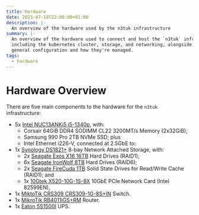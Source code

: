 ```yaml
---
title: Hardware
date: 2023-07-18T22:00:00+01:00
description: |-
  An overview of the hardware used by the n3tuk infrastructure
summary: |-
  An overview of the hardware used to connect and host the `n3tuk` infrastructure,
  including the kubernetes cluster, storage, and networking, alongside the
  general configuration and how they're managed.
tags:
  - hardware
---
```

# Hardware Overview

There are five main components to the hardware for the `n3tuk` infrastructure:

* 5x [Intel NUC13ANKi5 i5-1340p][intel-nuc], with:
  * Corsair 64GiB DDR4 SODIMM CL22 3200MT/s Memory (2x32GiB);
  * Samsung 990 Pro 2TB NVMe SSD; plus
  * Intel Ethernet i226-V, connected at 2.5GbE to:
* 1x [Synology DS1821+][synology-ds1821] 8-bay Network Attached Storage, with:
  * 2x [Seagate Exos X16 16TB][seagate-x16-16tb] Hard Drives (RAID1);
  * 6x [Seagate IronWolf 8TB][seagate-ironwolf-8tb] Hard Drives (RAID6);
  * 2x [Seagate FireCuda 1TB][seagate-firecuda-1tb] Solid State Drives for
    Read/Write Cache (RAID1); and
  * 1x [10Gtek X520-10G-1S-8X][10gtek-x520] 10GbE PCIe Network Card (Intel 82599EN),
* 1x [MiktoTik CRS309 CRS309-1G-8S+IN][mikrotik-crs509] Switch.
* 1x [MikroTik RB4011iGS+RM][mikrotik-rb4011] Router.
* 1x [Eaton 5S1500I][eaton-5s1500i] UPS.

[intel-nuc]: https://www.intel.com/content/www/us/en/products/sku/233098/intel-nuc-13-pro-kit-nuc13anhi5/specifications.html
[synology-ds1821]: https://www.synology.com/en-uk/products/DS1821+
[seagate-x16-16tb]: https://www.seagate.com/files/www-content/datasheets/pdfs/exos-x16-DS2011-1-1904US-en_US.pdf
[seagate-ironwolf-8tb]: https://www.seagate.com/www-content/datasheets/pdfs/ironwolf-12tb-emea-DS1904-20-2111GB-en_GB.pdf
[seagate-firecuda-1tb]: https://www.seagate.com/www-content/datasheets/pdfs/firecuda-510-ssd-DS1999-1-1812US-en_US.pdf
[10gtek-x520]: https://www.10gtek.com/10gnic
[mikrotik-crs509]: https://mikrotik.com/product/crs309_1g_8s_in
[mikrotik-rb4011]: https://mikrotik.com/product/rb4011igs_rm
[eaton-5s1500i]: https://www.eaton.com/gb/en-gb/skuPage.5S1500I.html
